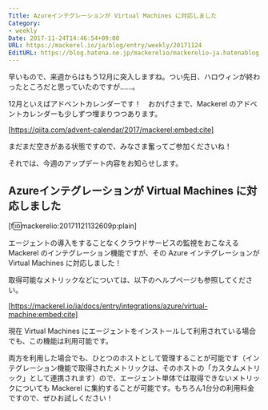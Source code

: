 ```yaml
---
Title: Azureインテグレーションが Virtual Machines に対応しました
Category:
- weekly
Date: 2017-11-24T14:46:54+09:00
URL: https://mackerel.io/ja/blog/entry/weekly/20171124
EditURL: https://blog.hatena.ne.jp/mackerelio/mackerelio-ja.hatenablog.mackerel.io/atom/entry/8599973812319726122
---
```


早いもので、来週からはもう12月に突入しますね。つい先日、ハロウィンが終わったところだと思っていたのですが......。

12月といえばアドベントカレンダーです！　おかげさまで、Mackerel のアドベントカレンダーも少しずつ埋まりつつあります。



[https://qiita.com/advent-calendar/2017/mackerel:embed:cite]



まだまだ空きがある状態ですので、みなさま奮ってご参加くださいね！


それでは、今週のアップデート内容をお知らせします。


## Azureインテグレーションが Virtual Machines に対応しました

[f:id:mackerelio:20171121132609p:plain]

エージェントの導入をすることなくクラウドサービスの監視をおこなえる Mackerel のインテグレーション機能ですが、その Azure インテグレーションが Virtual Machines に対応しました！

取得可能なメトリックなどについては、以下のヘルプページも参照してください。


[https://mackerel.io/ja/docs/entry/integrations/azure/virtual-machine:embed:cite]




現在 Virtual Machines にエージェントをインストールして利用されている場合でも、この機能は利用可能です。

両方を利用した場合でも、ひとつのホストとして管理することが可能です（インテグレーション機能で取得されたメトリックは、そのホストの「カスタムメトリック」として連携されます）ので、エージェント単体では取得できないメトリックについても Mackerel に集約することが可能です。もちろん1台分の利用料金ですので、ぜひお試しください！
